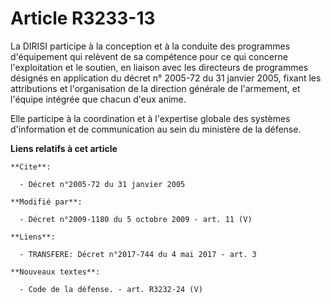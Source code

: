 # Article R3233-13

La DIRISI participe à la conception et à la conduite des programmes d'équipement qui relèvent de sa compétence pour ce qui
concerne l'exploitation et le soutien, en liaison avec les directeurs de programmes désignés en application du décret n°
2005-72 du 31 janvier 2005, fixant les attributions et l'organisation de la     direction générale de l'armement, et l'équipe
intégrée que chacun d'eux anime. 

Elle participe à la coordination et à l'expertise globale des systèmes d'information et de communication au sein du ministère
de la défense.

**Liens relatifs à cet article**

	**Cite**:

	  - Décret n°2005-72 du 31 janvier 2005

	**Modifié par**:

	  - Décret n°2009-1180 du 5 octobre 2009 - art. 11 (V)

	**Liens**:

	  - TRANSFERE: Décret n°2017-744 du 4 mai 2017 - art. 3

	**Nouveaux textes**:

	  - Code de la défense. - art. R3232-24 (V)

